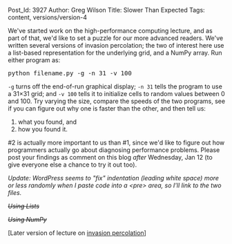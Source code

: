 Post_Id: 3927
Author: Greg Wilson
Title: Slower Than Expected
Tags: content, versions/version-4

<p>We've started work on the high-performance computing lecture, and as part of that, we'd like to set a puzzle for our more advanced readers. We've written several versions of invasion percolation; the two of interest here use a list-based representation for the underlying grid, and a NumPy array. Run either program as:</p>
<pre>python filename.py -g -n 31 -v 100</pre>
<p><code>-g</code> turns off the end-of-run graphical display; <code>-n 31</code> tells the program to use a 31&times;31 grid; and <code>-v 100</code> tells it to initialize cells to random values between 0 and 100. Try varying the size, compare the speeds of the two programs, see if you can figure out why one is faster than the other, and then tell us:</p>
<ol>
<li>what you found, and</li>
<li>how you found it.</li>
</ol>
<p>#2 is actually more important to us than #1, since we'd like to figure out how programmers actually go about diagnosing performance problems. Please post your findings as comment on this blog <em>after</em> Wednesday, Jan 12 (to give everyone else a chance to try it out too).</p>
<p><em>Update: WordPress seems to "fix" indentation (leading white space) more or less randomly when I paste code into a &lt;pre&gt; area, so I'll link to the two files.</em></p>
<p><del><em>Using Lists</em></del></p>
<p><em><del>Using NumPy</del><br />
</em></p>
<p>[Later version of lecture on <a href="/4_0/invperc/">invasion percolation</a>]</p>
